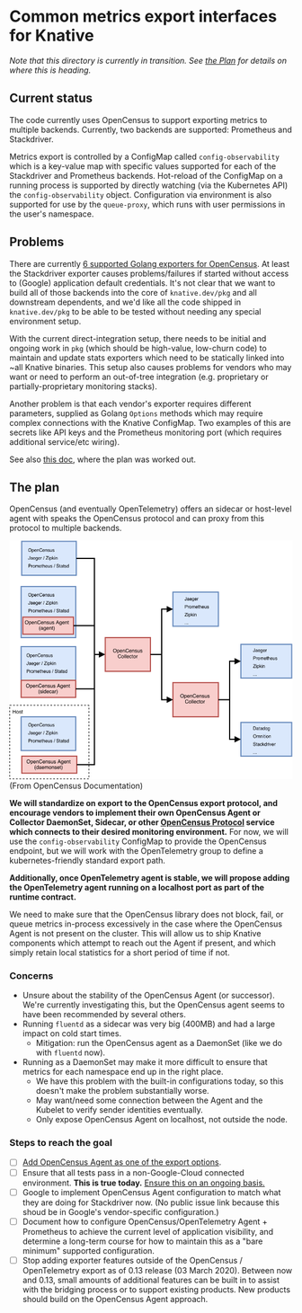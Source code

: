 # Common metrics export interfaces for Knative

_Note that this directory is currently in transition. See [the Plan](#the-plan)
for details on where this is heading._

## Current status

The code currently uses OpenCensus to support exporting metrics to multiple
backends. Currently, two backends are supported: Prometheus and Stackdriver.

Metrics export is controlled by a ConfigMap called `config-observability` which
is a key-value map with specific values supported for each of the Stackdriver
and Prometheus backends. Hot-reload of the ConfigMap on a running process is
supported by directly watching (via the Kubernetes API) the
`config-observability` object. Configuration via environment is also supported
for use by the `queue-proxy`, which runs with user permissions in the user's
namespace.

## Problems

There are currently
[6 supported Golang exporters for OpenCensus](https://opencensus.io/exporters/supported-exporters/go/).
At least the Stackdriver exporter causes problems/failures if started without
access to (Google) application default credentials. It's not clear that we want
to build all of those backends into the core of `knative.dev/pkg` and all
downstream dependents, and we'd like all the code shipped in `knative.dev/pkg`
to be able to be tested without needing any special environment setup.

With the current direct-integration setup, there needs to be initial and ongoing
work in `pkg` (which should be high-value, low-churn code) to maintain and
update stats exporters which need to be statically linked into ~all Knative
binaries. This setup also causes problems for vendors who may want or need to
perform an out-of-tree integration (e.g. proprietary or partially-proprietary
monitoring stacks).

Another problem is that each vendor's exporter requires different parameters,
supplied as Golang `Options` methods which may require complex connections with
the Knative ConfigMap. Two examples of this are secrets like API keys and the
Prometheus monitoring port (which requires additional service/etc wiring).

See also
[this doc](https://docs.google.com/document/d/1t-aov3XrhobjCKW4kwScY44QAoahiwxoyXXFtZyL8jw/edit),
where the plan was worked out.

## The plan

OpenCensus (and eventually OpenTelemetry) offers an sidecar or host-level agent
with speaks the OpenCensus protocol and can proxy from this protocol to multiple
backends.

![OpenCensus Agent configuration](https://github.com/census-instrumentation/opencensus-service/raw/master/images/opencensus-service-deployment-models.png)
(From OpenCensus Documentation)

**We will standardize on export to the OpenCensus export protocol, and encourage
vendors to implement their own OpenCensus Agent or Collector DaemonSet, Sidecar,
or other
[OpenCensus Protocol](https://github.com/census-instrumentation/opencensus-proto/tree/master/src/opencensus/proto/agent)
service which connects to their desired monitoring environment.** For now, we
will use the `config-observability` ConfigMap to provide the OpenCensus
endpoint, but we will work with the OpenTelemetry group to define a
kubernetes-friendly standard export path.

**Additionally, once OpenTelemetry agent is stable, we will propose adding the
OpenTelemetry agent running on a localhost port as part of the runtime
contract.**

We need to make sure that the OpenCensus library does not block, fail, or queue
metrics in-process excessively in the case where the OpenCensus Agent is not
present on the cluster. This will allow us to ship Knative components which
attempt to reach out the Agent if present, and which simply retain local
statistics for a short period of time if not.

### Concerns

- Unsure about the stability of the OpenCensus Agent (or successor). We're
  currently investigating this, but the OpenCensus agent seems to have been
  recommended by several others.
- Running `fluentd` as a sidecar was very big (400MB) and had a large impact on
  cold start times.
  - Mitigation: run the OpenCensus agent as a DaemonSet (like we do with
    `fluentd` now).
- Running as a DaemonSet may make it more difficult to ensure that metrics for
  each namespace end up in the right place.
  - We have this problem with the built-in configurations today, so this doesn't
    make the problem substantially worse.
  - May want/need some connection between the Agent and the Kubelet to verify
    sender identities eventually.
  - Only expose OpenCensus Agent on localhost, not outside the node.

### Steps to reach the goal

- [ ] [Add OpenCensus Agent as one of the export options](https://github.com/knative/pkg/issues/955).
- [ ] Ensure that all tests pass in a non-Google-Cloud connected environment.
      **This is true today.**
      [Ensure this on an ongoing basis.](https://github.com/knative/pkg/issues/957)
- [ ] Google to implement OpenCensus Agent configuration to match what they are
      doing for Stackdriver now. (No public issue link because this shoud be in
      Google's vendor-specific configuration.)
- [ ] Document how to configure OpenCensus/OpenTelemetry Agent + Prometheus to
      achieve the current level of application visibility, and determine a
      long-term course for how to maintain this as a "bare minimum" supported
      configuration.
- [ ] Stop adding exporter features outside of the OpenCensus / OpenTelemetry
      export as of 0.13 release (03 March 2020). Between now and 0.13, small
      amounts of additional features can be built in to assist with the bridging
      process or to support existing products. New products should build on the
      OpenCensus Agent approach.
